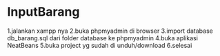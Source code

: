# InputBarang
1.jalankan xampp nya
2.buka phpmyadmin di browser
3.import database db_barang.sql dari folder database ke phpmyadmin
4.buka aplikasi NeatBeans
5.buka project yg sudah di unduh/download
6.selesai
